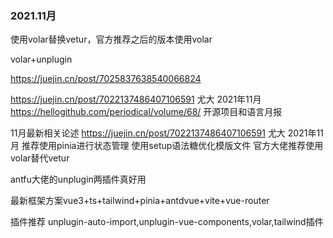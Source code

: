 ### 2021.11月
使用volar替换vetur，官方推荐之后的版本使用volar

volar+unplugin

https://juejin.cn/post/7025837638540066824

https://juejin.cn/post/7022137486407106591 尤大 2021年11月
https://hellogithub.com/periodical/volume/68/ 开源项目和语言月报

11月最新相关论述
https://juejin.cn/post/7022137486407106591 尤大 2021年11月
推荐使用pinia进行状态管理
使用setup语法糖优化模版文件
官方大佬推荐使用volar替代vetur

antfu大佬的unplugin两插件真好用

最新框架方案vue3+ts+tailwind+pinia+antdvue+vite+vue-router

插件推荐 unplugin-auto-import,unplugin-vue-components,volar,tailwind插件
